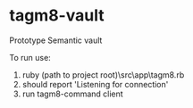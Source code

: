 # tagm8-vault

Prototype Semantic vault

To run use:

1. ruby (path to project root)\src\app\tagm8.rb
2. should report 'Listening for connection'
3. run tagm8-command client
